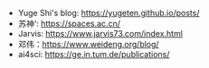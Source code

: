
- Yuge Shi's blog: https://yugeten.github.io/posts/
- 苏神‘: https://spaces.ac.cn/
- Jarvis: https://www.jarvis73.com/index.html
- 邓伟：https://www.weideng.org/blog/
- ai4sci: https://ge.in.tum.de/publications/